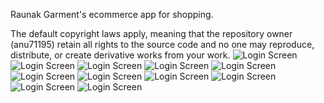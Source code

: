 Raunak Garment's ecommerce app for shopping.

The default copyright laws apply, meaning that the repository owner (anu71195) retain all rights to the source code and no one may reproduce, distribute, or create derivative works from your work.
![Login Screen](images/NormalFlow/loginScreen.PNG)
![Login Screen](images/NormalFlow/home.PNG)
![Login Screen](images/NormalFlow/logout.PNG)
![Login Screen](images/NormalFlow/logoutPopup.PNG)
![Login Screen](images/NormalFlow/NavigationBar.PNG)
![Login Screen](images/NormalFlow/search.PNG)
![Login Screen](images/NormalFlow/productMagnified.PNG)
![Login Screen](images/NormalFlow/cart.PNG)
![Login Screen](images/NormalFlow/cartConfirm.PNG)
![Login Screen](images/NormalFlow/payment.PNG)
![Login Screen](images/NormalFlow/paymentgateway.PNG)